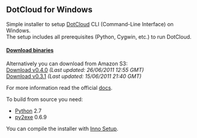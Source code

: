 ## DotCloud for Windows

Simple installer to setup [DotCloud](http://www.dotcloud.com) CLI (Command-Line Interface) on Windows.  
The setup includes all prerequisites (Python, Cygwin, etc.) to run DotCloud.

#### [Download binaries](https://github.com/speier/DotCloudWin/downloads)

Alternatively you can download from Amazon S3:  
[Download v0.4.0](http://s3.kalmanspeier.com/dotcloud/dotcloud-0.4.0.exe) *(Last updated: 26/06/2011 12:55 GMT)*  
[Download v0.3.1](http://s3.kalmanspeier.com/dotcloud/dotcloud-0.3.1.exe) *(Last updated: 15/06/2011 21:40 GMT)*

For more information read the official [docs](https://docs.dotcloud.com/#installation.html).

To build from source you need:

* [Python](http://www.python.org) 2.7
* [py2exe](http://www.py2exe.org) 0.6.9

You can compile the installer with [Inno Setup](http://www.jrsoftware.org/isinfo.php).